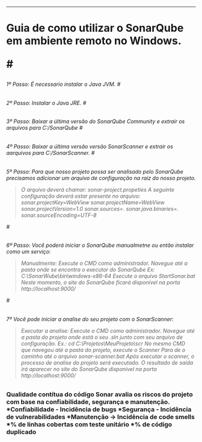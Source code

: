 ----
<h1>Guia de como utilizar o SonarQube em ambiente remoto no Windows.

#<h6>1º Passo: É necessario instalar o Java JVM.
#<h6>2º Passo: Instalar o Java JRE.
#<h6>3º Passo: Baixar a última versão do SonarQube Community e extrair os arquivos para C:/SonarQube 
#<h6>4º Passo: Baixar a última versão versão SonarScanner e extrair os aarquivos para C:/SonarScanner.
#<h6>5º Passo: Para que nosso projeto possa ser analisado pelo SonarQube precisamos  adicionar um arquivo de configuração na raiz do nosso projeto.
> O arquivo deverá chamar: sonar-project.propeties
 A seguinte configuração deverá estar presente no arquivo:
sonar.projectKey=WebView 
sonar.projectName=WebView 
sonar.projectVersion=1.0 
sonar.sources=. 
sonar.java.binaries=. 
sonar.sourceEncoding=UTF-8

#<h6>6º Passo: Você poderá iniciar o SonarQube manualmetne ou então instalar como um serviço:
>Manualmente:
Execute o CMD como administrador.
Navegue até a pasta onde se encontra o executor do SonarQube
Ex: C:\SonarWube\bin\windows-x86-64
Execute o arquivo StartSonar.bat
Neste momento, o site do SonarQube ficará disponível na porta http://localhost:9000/

#<h6>7º Você pode iniciar a analise do seu projeto com o SonarScanner:
>Executar a analise:
Execute o CMD como administrador.
Navegue até a pasta do projeto onde está o seu .sln junto com seu arquivo de configuração.
Ex.: cd C:\Projetos\MeuProjeto\scr
No mesmo CMD que navegou até a pasta do projeto, execute o Scanner
Para de o caminho até o arquivo sonar-scanner.bat
Após executar o scanner, o processo de analise do projeto será executado. O resultado de saida irá aparecer no site do SonarQube disponível na porta http://localhost:9000/ 


<h3> Qualidade contítua do código
Sonar avalia os riscos do projeto com base na confiabilidade, segurança e manutenção.
*Confiabilidade - Incidência de bugs
*Segurança - Incidência de vulnerabilidades
*Manutenção -> Incidência de code smells
*% de linhas cobertas com teste unitário
*% de código duplicado

